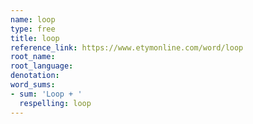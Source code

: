 ```yaml
---
name: loop
type: free
title: loop
reference_link: https://www.etymonline.com/word/loop
root_name: 
root_language: 
denotation: 
word_sums:
- sum: 'Loop + '
  respelling: loop
---
```

